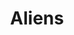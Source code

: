 ---
title: "Aliens"
year: 1986
rating: 4.5
stars: "★★★★½"
rewatched: true
permalink: "aliens"
watched_on: 2024-09-03
---
